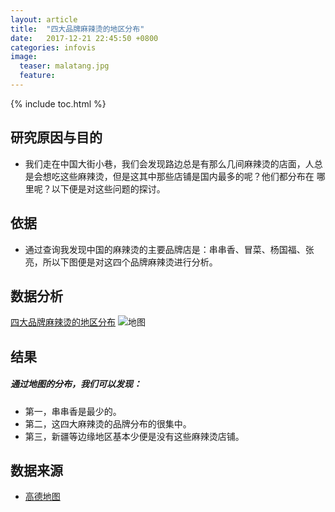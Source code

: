 ```yaml
---
layout: article
title:  "四大品牌麻辣烫的地区分布"
date:   2017-12-21 22:45:50 +0800
categories: infovis
image:
  teaser: malatang.jpg
  feature: 
---
```


{% include toc.html %}

## 研究原因与目的
* 我们走在中国大街小巷，我们会发现路边总是有那么几间麻辣烫的店面，人总是会想吃这些麻辣烫，但是这其中那些店铺是国内最多的呢？他们都分布在 哪里呢？以下便是对这些问题的探讨。

## 依据
* 通过查询我发现中国的麻辣烫的主要品牌店是：串串香、冒菜、杨国福、张亮，所以下图便是对这四个品牌麻辣烫进行分析。

## 数据分析
[四大品牌麻辣烫的地区分布](https://public.tableau.com/shared/JFHZ2Y74N?:display_count=yes/Dashboard1?:showVizHome=no&:embed=true)
![地图](https://YouYou-Chen.github.io/images/ditufenbu.jpg)
## 结果
##### 通过地图的分布，我们可以发现：
* 第一，串串香是最少的。
* 第二，这四大麻辣烫的品牌分布的很集中。
* 第三，新疆等边缘地区基本少便是没有这些麻辣烫店铺。

## 数据来源
* [高德地图](https://ditu.amap.com/)








